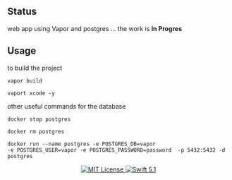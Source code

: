 
## Status
web app using Vapor and postgres ... the work is **In Progres**

## Usage
to build the project

```
vapor build 

vaport xcode -y
```

other useful commands for the database
```
docker stop postgres

docker rm postgres

docker run --name postgres -e POSTGRES_DB=vapor 
-e POSTGRES_USER=vapor -e POSTGRES_PASSWORD=password  -p 5432:5432 -d postgres
```

<p align="center">
    <a href="LICENSE">
        <img src="http://img.shields.io/badge/license-MIT-brightgreen.svg" alt="MIT License">
    </a>
    <a href="https://swift.org">
        <img src="http://img.shields.io/badge/swift-5.1-brightgreen.svg" alt="Swift 5.1">
    </a>
</p>
